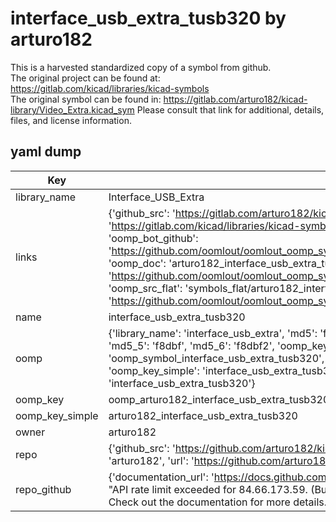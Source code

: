 # interface_usb_extra_tusb320 by arturo182  
This is a harvested standardized copy of a symbol from github.  
The original project can be found at:  
https://gitlab.com/kicad/libraries/kicad-symbols  
The original symbol can be found in:
https://gitlab.com/arturo182/kicad-library/Video_Extra.kicad_sym
Please consult that link for additional, details, files, and license information.  
## yaml dump  
| Key | Value |  
| --- | --- |  
| library_name | Interface_USB_Extra |  
| links | {'github_src': 'https://gitlab.com/arturo182/kicad-library/Video_Extra.kicad_sym', 'github_src_repo': 'https://gitlab.com/kicad/libraries/kicad-symbols', 'oomp_bot': 'arturo182_interface_usb_extra_tusb320/working', 'oomp_bot_github': 'https://github.com/oomlout/oomlout_oomp_symbol_bot/tree/main/arturo182_interface_usb_extra_tusb320/working', 'oomp_doc': 'arturo182_interface_usb_extra_tusb320/working', 'oomp_doc_github': 'https://github.com/oomlout/oomlout_oomp_symbol_doc/tree/main/arturo182_interface_usb_extra_tusb320/working', 'oomp_src_flat': 'symbols_flat/arturo182_interface_usb_extra_tusb320/working', 'oomp_src_flat_github': 'https://github.com/oomlout/oomlout_oomp_symbol_src/tree/main/arturo182_interface_usb_extra_tusb320/working'} |  
| name | interface_usb_extra_tusb320 |  
| oomp | {'library_name': 'interface_usb_extra', 'md5': 'f8dbf2bf63952c35738ae8e0b32a8b34', 'md5_10': 'f8dbf2bf63', 'md5_5': 'f8dbf', 'md5_6': 'f8dbf2', 'oomp_key': 'oomp_interface_usb_extra_tusb320', 'oomp_key_extra': 'oomp_symbol_interface_usb_extra_tusb320', 'oomp_key_full': 'oomp_symbol_interface_usb_extra_tusb320_f8dbf2', 'oomp_key_simple': 'interface_usb_extra_tusb320', 'owner_name': 'arturo182', 'symbol_name': 'interface_usb_extra_tusb320'} |  
| oomp_key | oomp_arturo182_interface_usb_extra_tusb320 |  
| oomp_key_simple | arturo182_interface_usb_extra_tusb320 |  
| owner | arturo182 |  
| repo | {'github_src': 'https://github.com/arturo182/kicad-library/Video_Extra.kicad_sym', 'name': 'kicad-library', 'owner': 'arturo182', 'url': 'https://github.com/arturo182/kicad-library'} |  
| repo_github | {'documentation_url': 'https://docs.github.com/rest/overview/resources-in-the-rest-api#rate-limiting', 'message': "API rate limit exceeded for 84.66.173.59. (But here's the good news: Authenticated requests get a higher rate limit. Check out the documentation for more details.)"} |  

